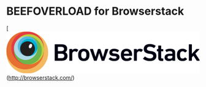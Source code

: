 # BEEFOVERLOAD for Browserstack 
[![Alt text](https://raw.githubusercontent.com/Nellothot/BEEFOVERLOAD/master/Browserstack-logo%402x.png)(http://browserstack.com/)
